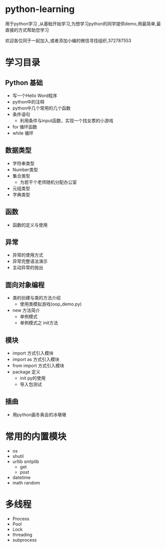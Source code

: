 # python-learning

用于python学习 ,从基础开始学习,为想学习python的同学提供demo,用最简单,最直接的方式帮助您学习

欢迎各位同于一起加入,或者添加小编的微信寻找组织,372787553

# 学习目录

## Python 基础

- 写一个Hello Word程序
- python中的注释
- python中几个常用的几个函数
- 条件语句
    - 利用条件与input函数，实现一个找女票的小游戏
- for 循环函数
- while 循环

## 数据类型

- 字符串类型
- Number类型
- 集合类型
    - 为若干个老师随机分配办公室
- 元组类型
- 字典类型

## 函数

- 函数的定义与使用

## 异常

- 异常的使用方式
- 异常完整语法演示
- 主动异常的抛出

## 面向对象编程

- 类的创建与类的方法介绍
    - 使用类模拟游戏(oop_demo.py)
- new 方法简介
    - 单例模式
    - 单例模式之 init方法

## 模块

- import 方式引入模块
- import as 方式引入模块
- from import 方式引入模块
- package 定义
    - init py的使用
    - 导入包测试

## 插曲

- 用python画冬奥会的冰墩墩

# 常用的内置模块

- os
- shutil
- urllib smtplib
  - get
  - post
- datetime
- math random

# 多线程
- Process
- Pool
- Lock
- threading
- subprocess